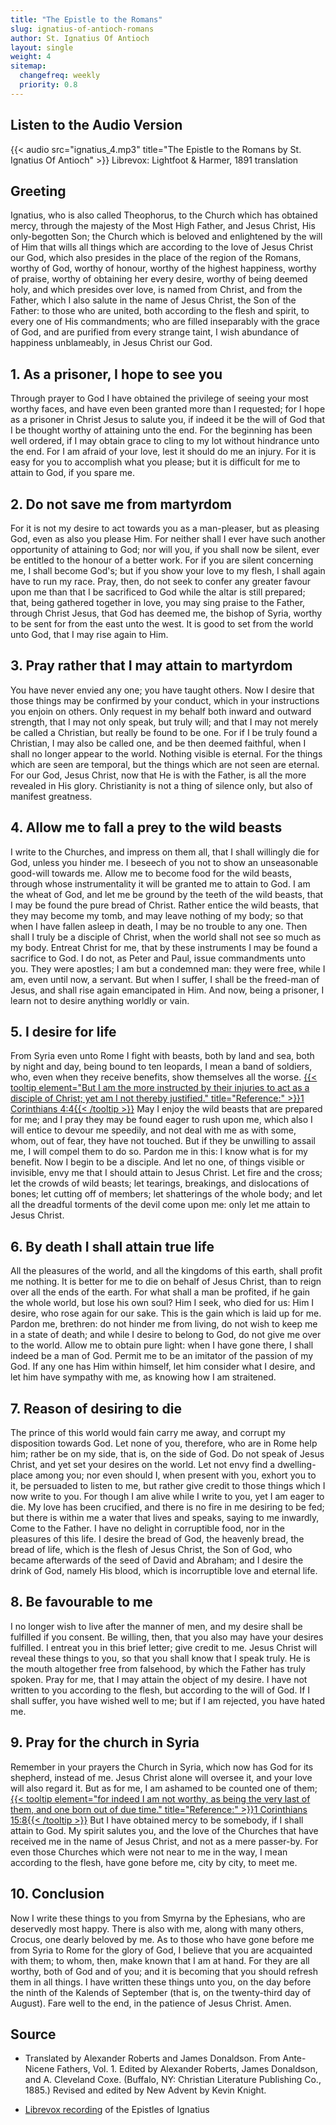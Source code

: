 ```yaml
---
title: "The Epistle to the Romans"
slug: ignatius-of-antioch-romans
author: St. Ignatius Of Antioch
layout: single
weight: 4
sitemap:
  changefreq: weekly
  priority: 0.8
---
```


## Listen to the Audio Version
{{< audio src="ignatius_4.mp3" title="The Epistle to the Romans by St. Ignatius Of Antioch" >}}
Librevox: Lightfoot & Harmer, 1891 translation

## Greeting
Ignatius, who is also called Theophorus, to the Church which has obtained mercy, through the majesty of the Most High Father, and Jesus Christ, His only-begotten Son; the Church which is beloved and enlightened by the will of Him that wills all things which are according to the love of Jesus Christ our God, which also presides in the place of the region of the Romans, worthy of God, worthy of honour, worthy of the highest happiness, worthy of praise, worthy of obtaining her every desire, worthy of being deemed holy, and which presides over love, is named from Christ, and from the Father, which I also salute in the name of Jesus Christ, the Son of the Father: to those who are united, both according to the flesh and spirit, to every one of His commandments; who are filled inseparably with the grace of God, and are purified from every strange taint, I wish abundance of happiness unblameably, in Jesus Christ our God.

## 1. As a prisoner, I hope to see you

Through prayer to God I have obtained the privilege of seeing your most worthy faces, and have even been granted more than I requested; for I hope as a prisoner in Christ Jesus to salute you, if indeed it be the will of God that I be thought worthy of attaining unto the end. For the beginning has been well ordered, if I may obtain grace to cling to my lot without hindrance unto the end. For I am afraid of your love, lest it should do me an injury. For it is easy for you to accomplish what you please; but it is difficult for me to attain to God, if you spare me.

## 2. Do not save me from martyrdom
For it is not my desire to act towards you as a man-pleaser, but as pleasing God, even as also you please Him. For neither shall I ever have such another opportunity of attaining to God; nor will you, if you shall now be silent, ever be entitled to the honour of a better work. For if you are silent concerning me, I shall become God's; but if you show your love to my flesh, I shall again have to run my race. Pray, then, do not seek to confer any greater favour upon me than that I be sacrificed to God while the altar is still prepared; that, being gathered together in love, you may sing praise to the Father, through Christ Jesus, that God has deemed me, the bishop of Syria, worthy to be sent for from the east unto the west. It is good to set from the world unto God, that I may rise again to Him.

## 3. Pray rather that I may attain to martyrdom
You have never envied any one; you have taught others. Now I desire that those things may be confirmed by your conduct, which in your instructions you enjoin on others. Only request in my behalf both inward and outward strength, that I may not only speak, but truly will; and that I may not merely be called a Christian, but really be found to be one. For if I be truly found a Christian, I may also be called one, and be then deemed faithful, when I shall no longer appear to the world. Nothing visible is eternal. For the things which are seen are temporal, but the things which are not seen are eternal. For our God, Jesus Christ, now that He is with the Father, is all the more revealed in His glory. Christianity is not a thing of silence only, but also of manifest greatness.

## 4. Allow me to fall a prey to the wild beasts
I write to the Churches, and impress on them all, that I shall willingly die for God, unless you hinder me. I beseech of you not to show an unseasonable good-will towards me. Allow me to become food for the wild beasts, through whose instrumentality it will be granted me to attain to God. I am the wheat of God, and let me be ground by the teeth of the wild beasts, that I may be found the pure bread of Christ. Rather entice the wild beasts, that they may become my tomb, and may leave nothing of my body; so that when I have fallen asleep in death, I may be no trouble to any one. Then shall I truly be a disciple of Christ, when the world shall not see so much as my body. Entreat Christ for me, that by these instruments I may be found a sacrifice to God. I do not, as Peter and Paul, issue commandments unto you. They were apostles; I am but a condemned man: they were free, while I am, even until now, a servant. But when I suffer, I shall be the freed-man of Jesus, and shall rise again emancipated in Him. And now, being a prisoner, I learn not to desire anything worldly or vain.

## 5. I desire for life

From Syria even unto Rome I fight with beasts, both by land and sea, both by night and day, being bound to ten leopards, I mean a band of soldiers, who, even when they receive benefits, show themselves all the worse. [{{< tooltip element="But I am the more instructed by their injuries to act as a disciple of Christ; yet am I not thereby justified." title="Reference:" >}}1 Corinthians 4:4{{< /tooltip >}}](/bible/1-corinthians/1-cor-04/#v4#:~:text=For%20I%20know%20nothing%20against%20myself.%20Yet%20I%20am%20not%20justified%20by%20this%2C%20but%20he%20who%20judges%20me%20is%20the%20Lord.) May I enjoy the wild beasts that are prepared for me; and I pray they may be found eager to rush upon me, which also I will entice to devour me speedily, and not deal with me as with some, whom, out of fear, they have not touched. But if they be unwilling to assail me, I will compel them to do so. Pardon me in this: I know what is for my benefit. Now I begin to be a disciple. And let no one, of things visible or invisible, envy me that I should attain to Jesus Christ. Let fire and the cross; let the crowds of wild beasts; let tearings, breakings, and dislocations of bones; let cutting off of members; let shatterings of the whole body; and let all the dreadful torments of the devil come upon me: only let me attain to Jesus Christ.

## 6. By death I shall attain true life
All the pleasures of the world, and all the kingdoms of this earth, shall profit me nothing. It is better for me to die on behalf of Jesus Christ, than to reign over all the ends of the earth. For what shall a man be profited, if he gain the whole world, but lose his own soul? Him I seek, who died for us: Him I desire, who rose again for our sake. This is the gain which is laid up for me. Pardon me, brethren: do not hinder me from living, do not wish to keep me in a state of death; and while I desire to belong to God, do not give me over to the world. Allow me to obtain pure light: when I have gone there, I shall indeed be a man of God. Permit me to be an imitator of the passion of my God. If any one has Him within himself, let him consider what I desire, and let him have sympathy with me, as knowing how I am straitened.

## 7. Reason of desiring to die
The prince of this world would fain carry me away, and corrupt my disposition towards God. Let none of you, therefore, who are in Rome help him; rather be on my side, that is, on the side of God. Do not speak of Jesus Christ, and yet set your desires on the world. Let not envy find a dwelling-place among you; nor even should I, when present with you, exhort you to it, be persuaded to listen to me, but rather give credit to those things which I now write to you. For though I am alive while I write to you, yet I am eager to die. My love has been crucified, and there is no fire in me desiring to be fed; but there is within me a water that lives and speaks, saying to me inwardly, Come to the Father. I have no delight in corruptible food, nor in the pleasures of this life. I desire the bread of God, the heavenly bread, the bread of life, which is the flesh of Jesus Christ, the Son of God, who became afterwards of the seed of David and Abraham; and I desire the drink of God, namely His blood, which is incorruptible love and eternal life.

## 8. Be favourable to me
I no longer wish to live after the manner of men, and my desire shall be fulfilled if you consent. Be willing, then, that you also may have your desires fulfilled. I entreat you in this brief letter; give credit to me. Jesus Christ will reveal these things to you, so that you shall know that I speak truly. He is the mouth altogether free from falsehood, by which the Father has truly spoken. Pray for me, that I may attain the object of my desire. I have not written to you according to the flesh, but according to the will of God. If I shall suffer, you have wished well to me; but if I am rejected, you have hated me.

## 9. Pray for the church in Syria

Remember in your prayers the Church in Syria, which now has God for its shepherd, instead of me. Jesus Christ alone will oversee it, and your love will also regard it. But as for me, I am ashamed to be counted one of them; [{{< tooltip element="for indeed I am not worthy, as being the very last of them, and one born out of due time." title="Reference:" >}}1 Corinthians 15:8{{< /tooltip >}}](/bible/1-corinthians/1-cor-15/#v8:~:text=v8,assembly%20of%20God.) But I have obtained mercy to be somebody, if I shall attain to God. My spirit salutes you, and the love of the Churches that have received me in the name of Jesus Christ, and not as a mere passer-by. For even those Churches which were not near to me in the way, I mean according to the flesh, have gone before me, city by city, to meet me.

## 10. Conclusion
Now I write these things to you from Smyrna by the Ephesians, who are deservedly most happy. There is also with me, along with many others, Crocus, one dearly beloved by me. As to those who have gone before me from Syria to Rome for the glory of God, I believe that you are acquainted with them; to whom, then, make known that I am at hand. For they are all worthy, both of God and of you; and it is becoming that you should refresh them in all things. I have written these things unto you, on the day before the ninth of the Kalends of September (that is, on the twenty-third day of August). Fare well to the end, in the patience of Jesus Christ. Amen.

## Source
- Translated by Alexander Roberts and James Donaldson. From Ante-Nicene Fathers, Vol. 1. Edited by Alexander Roberts, James Donaldson, and A. Cleveland Coxe. (Buffalo, NY: Christian Literature Publishing Co., 1885.) Revised and edited by New Advent by Kevin Knight.

- [Librevox recording](https://librivox.org/epistles-of-ignatius-by-st-ignatius-of-antioch/) of the Epistles of Ignatius
